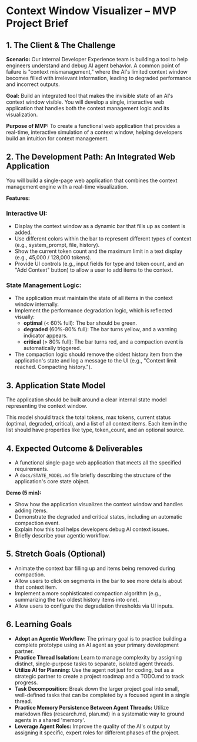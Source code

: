 # Context Window Visualizer – MVP Project Brief

## 1. The Client & The Challenge

**Scenario:**
Our internal Developer Experience team is building a tool to help engineers understand and debug AI agent behavior. A common point of failure is "context mismanagement," where the AI's limited context window becomes filled with irrelevant information, leading to degraded performance and incorrect outputs.

**Goal:**
Build an integrated tool that makes the invisible state of an AI's context window visible. You will develop a single, interactive web application that handles both the context management logic and its visualization.

**Purpose of MVP:**
To create a functional web application that provides a real-time, interactive simulation of a context window, helping developers build an intuition for context management.

## 2. The Development Path: An Integrated Web Application

You will build a single-page web application that combines the context management engine with a real-time visualization.

**Features:**

### Interactive UI:
- Display the context window as a dynamic bar that fills up as content is added.
- Use different colors within the bar to represent different types of context (e.g., system_prompt, file, history).
- Show the current token count and the maximum limit in a text display (e.g., 45,000 / 128,000 tokens).
- Provide UI controls (e.g., input fields for type and token count, and an "Add Context" button) to allow a user to add items to the context.

### State Management Logic:
- The application must maintain the state of all items in the context window internally.
- Implement the performance degradation logic, which is reflected visually:
  - **optimal** (< 60% full): The bar should be green.
  - **degraded** (60%-80% full): The bar turns yellow, and a warning indicator appears.
  - **critical** (> 80% full): The bar turns red, and a compaction event is automatically triggered.
- The compaction logic should remove the oldest history item from the application's state and log a message to the UI (e.g., "Context limit reached. Compacting history.").

## 3. Application State Model

The application should be built around a clear internal state model representing the context window.

This model should track the total tokens, max tokens, current status (optimal, degraded, critical), and a list of all context items. Each item in the list should have properties like type, token_count, and an optional source.

## 4. Expected Outcome & Deliverables

- A functional single-page web application that meets all the specified requirements.
- A `docs/STATE_MODEL.md` file briefly describing the structure of the application's core state object.

**Demo (5 min):**
- Show how the application visualizes the context window and handles adding items.
- Demonstrate the degraded and critical states, including an automatic compaction event.
- Explain how this tool helps developers debug AI context issues.
- Briefly describe your agentic workflow.

## 5. Stretch Goals (Optional)

- Animate the context bar filling up and items being removed during compaction.
- Allow users to click on segments in the bar to see more details about that context item.
- Implement a more sophisticated compaction algorithm (e.g., summarizing the two oldest history items into one).
- Allow users to configure the degradation thresholds via UI inputs.

## 6. Learning Goals

- **Adopt an Agentic Workflow:** The primary goal is to practice building a complete prototype using an AI agent as your primary development partner.
- **Practice Thread Isolation:** Learn to manage complexity by assigning distinct, single-purpose tasks to separate, isolated agent threads.
- **Utilize AI for Planning:** Use the agent not just for coding, but as a strategic partner to create a project roadmap and a TODO.md to track progress.
- **Task Decomposition:** Break down the larger project goal into small, well-defined tasks that can be completed by a focused agent in a single thread.
- **Practice Memory Persistence Between Agent Threads:** Utilize markdown files (research.md, plan.md) in a systematic way to ground agents in a shared 'memory'.
- **Leverage Agent Roles:** Improve the quality of the AI's output by assigning it specific, expert roles for different phases of the project.
